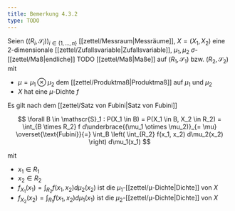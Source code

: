 ```yaml
---
title: Bemerkung 4.3.2
type: TODO
---
```


Seien $((R_i, \mathscr{S}_i))_{i \in \{ 1, \dots, n \}}$ [[zettel/Messraum|Messräume]], $X = (X_1, X_2)$ eine $2$-dimensionale [[zettel/Zufallsvariable|Zufallsvariable]], $\mu_1, \mu_2$ $\sigma$-[[zettel/Maß|endliche]] TODO [[zettel/Maß|Maße]] auf $(R_1, \mathscr{S}_1)$ bzw. $(R_2, \mathscr{S}_2)$ mit
- $\mu = \mu_1 \otimes \mu_2$ dem [[zettel/Produktmaß|Produktmaß]] auf $\mu_1$ und $\mu_2$
- $X$ hat eine  $\mu$-Dichte $f$

Es gilt nach dem [[zettel/Satz von Fubini|Satz von Fubini]]

$$
	\forall B \in \mathscr{S}_1 : P(X_1 \in B) = P(X_1 \in B, X_2 \in R_2) = \int_{B \times R_2} f d\underbrace{(\mu_1 \otimes \mu_2)}_{= \mu} \overset{\text{Fubini}}{=} \int_B \left( \int_{R_2} f(x_1, x_2) d\mu_2(x_2) \right) d\mu_1(x_1)
$$

mit
- $x_1 \in R_1$
- $x_2 \in R_2$
- $f_{X_1}(x_1) = \int_{R_2} f(x_1, x_2) d\mu_2(x_2)$ ist die $\mu_1$-[[zettel/μ-Dichte|Dichte]] von $X$
- $f_{X_2}(x_2) = \int_{R_1} f(x_1, x_2) d\mu_1(x_1)$ ist die $\mu_2$-[[zettel/μ-Dichte|Dichte]] von $X$